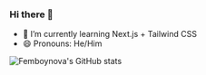 ### Hi there 👋

- 🌱 I’m currently learning Next.js + Tailwind CSS
- 😄 Pronouns: He/Him

![Femboynova's GitHub stats](https://github-readme-stats.vercel.app/api?username=Femboynova&show_icons=true&theme=radical)
